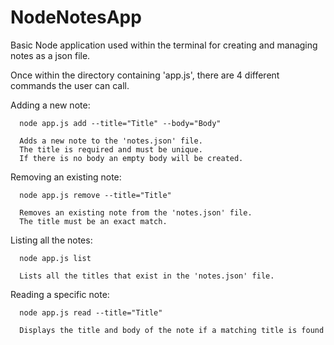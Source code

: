 # NodeNotesApp

Basic Node application used within the terminal for creating and managing notes as a json file.

Once within the directory containing 'app.js', there are 4 different commands the user can call.

Adding a new note:

      node app.js add --title="Title" --body="Body"

      Adds a new note to the 'notes.json' file. 
      The title is required and must be unique.
      If there is no body an empty body will be created.

Removing an existing note:

      node app.js remove --title="Title"

      Removes an existing note from the 'notes.json' file.
      The title must be an exact match.

Listing all the notes:

      node app.js list

      Lists all the titles that exist in the 'notes.json' file.

Reading a specific note:

      node app.js read --title="Title"

      Displays the title and body of the note if a matching title is found
